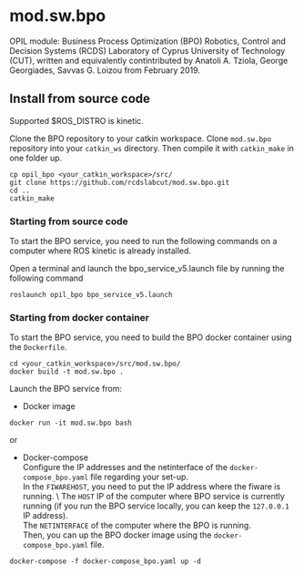 # mod.sw.bpo
OPIL module: Business Process Optimization (BPO) Robotics, Control and Decision Systems (RCDS) Laboratory of Cyprus University of Technology (CUT), written and equivalently contintributed by Anatoli A. Tziola, George Georgiades, Savvas G. Loizou from February 2019.

## Install from source code
Supported $ROS_DISTRO is kinetic.

Clone the BPO repository to your catkin workspace. Clone `mod.sw.bpo` repository into your `catkin_ws` directory. Then compile it with `catkin_make` in one folder up.
```
cp opil_bpo <your_catkin_workspace>/src/
git clone https://github.com/rcdslabcut/mod.sw.bpo.git
cd ..
catkin_make
```

### Starting from source code
To start the BPO service, you need to run the following commands on a computer where ROS kinetic is already installed.

Open a terminal and launch the bpo_service_v5.launch file by running the following command
```
roslaunch opil_bpo bpo_service_v5.launch 
```
### Starting from docker container
To start the BPO service, you need to build the BPO docker container using the `Dockerfile`.
```
cd <your_catkin_workspace>/src/mod.sw.bpo/
docker build -t mod.sw.bpo .
```

Launch the BPO service from:
 * Docker image
```
docker run -it mod.sw.bpo bash
```
or 
 * Docker-compose \
Configure the IP addresses and the netinterface of the `docker-compose_bpo.yaml` file regarding your set-up. \
In the `FIWAREHOST`, you need to put the IP address where the fiware is running. \ 
The `HOST` IP of the computer where BPO service is currently running (if you run the BPO service locally, you can keep the `127.0.0.1` IP address). \
The `NETINTERFACE` of the computer where the BPO is running. \
Then, you can up the BPO docker image using the `docker-compose_bpo.yaml` file.
```
docker-compose -f docker-compose_bpo.yaml up -d
```

